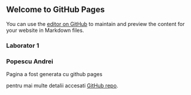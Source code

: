 ## Welcome to GitHub Pages

You can use the [editor on GitHub](https://github.com/andreipopescu07/andreipopescu07.github.io/edit/main/index.md) to maintain and preview the content for your website in Markdown files.


### Laborator 1
### Popescu Andrei

Pagina a fost generata cu github pages

pentru mai multe detalii accesati [GitHub repo](https://github.com/andreipopescu07/andreipopescu07.github.io).

